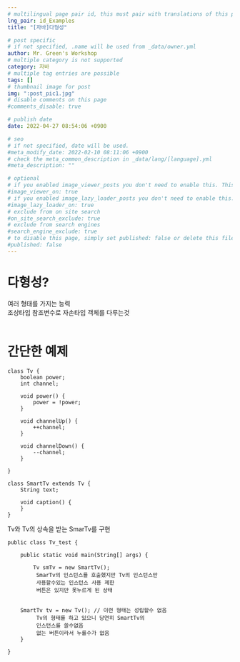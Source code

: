 ```yaml
---
# multilingual page pair id, this must pair with translations of this page. (This name must be unique)
lng_pair: id_Examples
title: "[자바]다형성"

# post specific
# if not specified, .name will be used from _data/owner.yml
author: Mr. Green's Workshop
# multiple category is not supported
category: 자바
# multiple tag entries are possible
tags: []
# thumbnail image for post
img: ":post_pic1.jpg"
# disable comments on this page
#comments_disable: true

# publish date
date: 2022-04-27 08:54:06 +0900

# seo
# if not specified, date will be used.
#meta_modify_date: 2022-02-10 08:11:06 +0900
# check the meta_common_description in _data/lang/[language].yml
#meta_description: ""

# optional
# if you enabled image_viewer_posts you don't need to enable this. This is only if image_viewer_posts = false
#image_viewer_on: true
# if you enabled image_lazy_loader_posts you don't need to enable this. This is only if image_lazy_loader_posts = false
#image_lazy_loader_on: true
# exclude from on site search
#on_site_search_exclude: true
# exclude from search engines
#search_engine_exclude: true
# to disable this page, simply set published: false or delete this file
#published: false
---
```


<!-- outline-start -->

<!-- outline-end -->
# 다형성?
여러 형태를 가지는 능력   
조상타입 참조변수로 자손타입 객체를 다루는것   
<br/>

# 간단한 예제
```
class Tv {
    boolean power;
    int channel;

    void power() {
        power = !power;
    }

    void channelUp() {
        ++channel;
    }

    void channelDown() {
        --channel;
    }

}

class SmartTv extends Tv {
    String text;

    void caption() {        
    }
}
```
Tv와 Tv의 상속을 받는 SmarTv를 구현   
```
public class Tv_test {

	public static void main(String[] args) {

		Tv smTv = new SmartTv();
		 SmarTv의 인스턴스를 호출했지만 Tv의 인스턴스만
		 사용할수있는 인스턴스 사용 제한
		 버튼은 있지만 못누르게 된 상태
		
		
    SmartTv tv = new Tv(); // 이런 형태는 성립할수 없음
		 Tv의 형태를 하고 있으니 당연히 SmartTv의
		 인스턴스를 쓸수없음
		 없는 버튼이라서 누를수가 없음
	}

}
```

  





